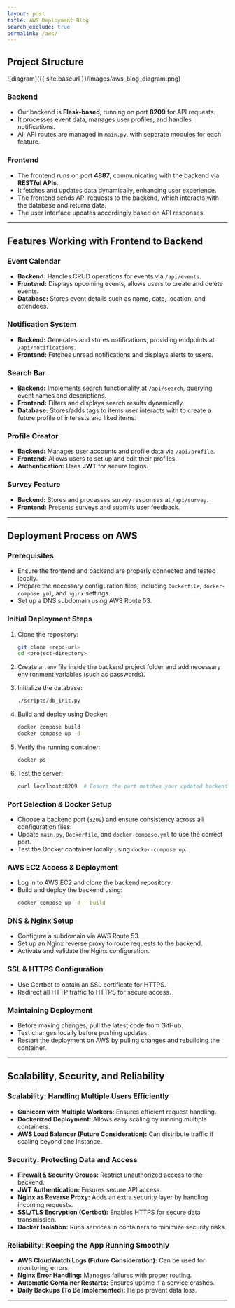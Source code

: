 ```yaml
---
layout: post
title: AWS Deployment Blog
search_exclude: true
permalink: /aws/
---
```


## Project Structure
![diagram]({{ site.baseurl }}/images/aws_blog_diagram.png)

### Backend
- Our backend is **Flask-based**, running on port **8209** for API requests.
- It processes event data, manages user profiles, and handles notifications.
- All API routes are managed in `main.py`, with separate modules for each feature.

### Frontend
- The frontend runs on port **4887**, communicating with the backend via **RESTful APIs**.
- It fetches and updates data dynamically, enhancing user experience.
- The frontend sends API requests to the backend, which interacts with the database and returns data.
- The user interface updates accordingly based on API responses.

---
## Features Working with Frontend to Backend

### **Event Calendar**
- **Backend:** Handles CRUD operations for events via `/api/events`.
- **Frontend:** Displays upcoming events, allows users to create and delete events.
- **Database:** Stores event details such as name, date, location, and attendees.

### **Notification System**
- **Backend:** Generates and stores notifications, providing endpoints at `/api/notifications`.
- **Frontend:** Fetches unread notifications and displays alerts to users.

### **Search Bar**
- **Backend:** Implements search functionality at `/api/search`, querying event names and descriptions.
- **Frontend:** Filters and displays search results dynamically.
- **Database:** Stores/adds tags to items user interacts with to create a future profile of interests and liked items.

### **Profile Creator**
- **Backend:** Manages user accounts and profile data via `/api/profile`.
- **Frontend:** Allows users to set up and edit their profiles.
- **Authentication:** Uses **JWT** for secure logins.

### **Survey Feature**
- **Backend:** Stores and processes survey responses at `/api/survey`.
- **Frontend:** Presents surveys and submits user feedback.

---
## **Deployment Process on AWS**

### Prerequisites  
- Ensure the frontend and backend are properly connected and tested locally.  
- Prepare the necessary configuration files, including `Dockerfile`, `docker-compose.yml`, and `nginx` settings.  
- Set up a DNS subdomain using AWS Route 53.  

### **Initial Deployment Steps**
1. Clone the repository:
   ```sh
   git clone <repo-url>
   cd <project-directory>
   ```

2. Create a `.env` file inside the backend project folder and add necessary environment variables (such as passwords).

3. Initialize the database:
   ```sh
   ./scripts/db_init.py
   ```

4. Build and deploy using Docker:
   ```sh
   docker-compose build
   docker-compose up -d
   ```

5. Verify the running container:
   ```sh
   docker ps
   ```

6. Test the server:
   ```sh
   curl localhost:8209  # Ensure the port matches your updated backend port
   ```

### **Port Selection & Docker Setup**  
- Choose a backend port (`8209`) and ensure consistency across all configuration files.  
- Update `main.py`, `Dockerfile`, and `docker-compose.yml` to use the correct port.  
- Test the Docker container locally using `docker-compose up`.  

### **AWS EC2 Access & Deployment**  
- Log in to AWS EC2 and clone the backend repository.  
- Build and deploy the backend using:
  ```sh
  docker-compose up -d --build
  ```

### **DNS & Nginx Setup**
- Configure a subdomain via AWS Route 53.
- Set up an Nginx reverse proxy to route requests to the backend.
- Activate and validate the Nginx configuration.

### **SSL & HTTPS Configuration**
- Use Certbot to obtain an SSL certificate for HTTPS.
- Redirect all HTTP traffic to HTTPS for secure access.

### **Maintaining Deployment**
- Before making changes, pull the latest code from GitHub.
- Test changes locally before pushing updates.
- Restart the deployment on AWS by pulling changes and rebuilding the container.

---
## **Scalability, Security, and Reliability**  

### **Scalability: Handling Multiple Users Efficiently**  
- **Gunicorn with Multiple Workers:** Ensures efficient request handling.  
- **Dockerized Deployment:** Allows easy scaling by running multiple containers.  
- **AWS Load Balancer (Future Consideration):** Can distribute traffic if scaling beyond one instance.  

### **Security: Protecting Data and Access**  
- **Firewall & Security Groups:** Restrict unauthorized access to the backend.  
- **JWT Authentication:** Ensures secure API access.  
- **Nginx as Reverse Proxy:** Adds an extra security layer by handling incoming requests.  
- **SSL/TLS Encryption (Certbot):** Enables HTTPS for secure data transmission.  
- **Docker Isolation:** Runs services in containers to minimize security risks.  

### **Reliability: Keeping the App Running Smoothly**  
- **AWS CloudWatch Logs (Future Consideration):** Can be used for monitoring errors.  
- **Nginx Error Handling:** Manages failures with proper routing.  
- **Automatic Container Restarts:** Ensures uptime if a service crashes.  
- **Daily Backups (To Be Implemented):** Helps prevent data loss.  

---
